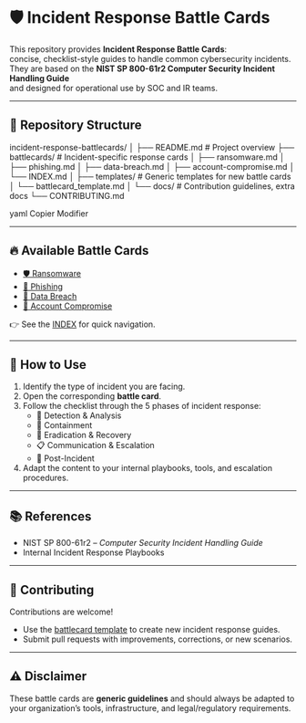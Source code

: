 # 🛡️ Incident Response Battle Cards

This repository provides **Incident Response Battle Cards**:  
concise, checklist-style guides to handle common cybersecurity incidents.  
They are based on the **NIST SP 800-61r2 Computer Security Incident Handling Guide**  
and designed for operational use by SOC and IR teams.

---

## 📂 Repository Structure

incident-response-battlecards/
│
├── README.md # Project overview
├── battlecards/ # Incident-specific response cards
│ ├── ransomware.md
│ ├── phishing.md
│ ├── data-breach.md
│ ├── account-compromise.md
│ └── INDEX.md
│
├── templates/ # Generic templates for new battle cards
│ └── battlecard_template.md
│
└── docs/ # Contribution guidelines, extra docs
└── CONTRIBUTING.md

yaml
Copier
Modifier

---

## 🔥 Available Battle Cards
- [🛡️ Ransomware](./battlecards/ransomware.md)  
- [🎣 Phishing](./battlecards/phishing.md)  
- [📂 Data Breach](./battlecards/data-breach.md)  
- [🔑 Account Compromise](./battlecards/account-compromise.md)  

👉 See the [INDEX](./battlecards/INDEX.md) for quick navigation.

---

## 🧩 How to Use
1. Identify the type of incident you are facing.  
2. Open the corresponding **battle card**.  
3. Follow the checklist through the 5 phases of incident response:
   - 🚨 Detection & Analysis  
   - 🛑 Containment  
   - 🧹 Eradication & Recovery  
   - 📋 Communication & Escalation  
   - 🔄 Post-Incident  
4. Adapt the content to your internal playbooks, tools, and escalation procedures.

---

## 📚 References
- NIST SP 800-61r2 – *Computer Security Incident Handling Guide*  
- Internal Incident Response Playbooks  

---

## 🤝 Contributing
Contributions are welcome!  
- Use the [battlecard template](./templates/battlecard_template.md) to create new incident response guides.  
- Submit pull requests with improvements, corrections, or new scenarios.  

---

## ⚠️ Disclaimer
These battle cards are **generic guidelines** and should always be adapted to your organization’s tools, infrastructure, and legal/regulatory requirements.
